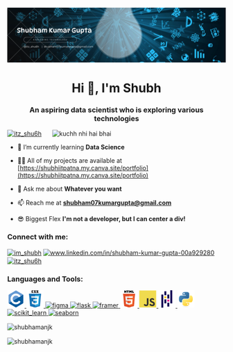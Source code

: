 ![logo](https://github.com/SHubhamanjk/SHubhamanjk/blob/main/BLack%20Minimalist%20Corporate%20Staff%20Identity%20LinkedIn%20Banner%20(2).png)
<h1 align="center">Hi 👋, I'm Shubh</h1>
<h3 align="center">An aspiring data scientist who is exploring various technologies</h3>
<img align="right" alt="kuchh nhi hai bhai" width="400" src="https://th.bing.com/th/id/OIP.eCiYf9FH-McNEQ8ASs35IwAAAA?rs=1&pid=ImgDetMain"

<p align="left"> <a href="https://x.com/im_shubh" target="blank"><img src="https://img.shields.io/twitter/follow/im_shubh?logo=twitter&style=for-the-badge" alt="itz_shu6h" /></a> </p>

- 🌱 I’m currently learning **Data Science**

- 👨‍💻 All of my projects are available at [https://shubhiitpatna.my.canva.site/portfolio](https://shubhiitpatna.my.canva.site/portfolio)

- 💬 Ask me about **Whatever you want**

- 📫 Reach me at **shubham07kumargupta@gmail.com**

- 😎 Biggest Flex **I'm not a developer, but I can center a div!**

<h3 align="left">Connect with me:</h3>
<p align="left">
<a href="https://x.com/im_shubh" target="blank"><img align="center" src="https://raw.githubusercontent.com/rahuldkjain/github-profile-readme-generator/master/src/images/icons/Social/twitter.svg" alt="im_shubh" height="30" width="40" /></a>
<a href="https://www.linkedin.com/in/shubham-kumar-gupta-00a929280/" target="blank"><img align="center" src="https://raw.githubusercontent.com/rahuldkjain/github-profile-readme-generator/master/src/images/icons/Social/linked-in-alt.svg" alt="www.linkedin.com/in/shubham-kumar-gupta-00a929280" height="30" width="40" /></a>
<a href="https://instagram.com/itz_shu6h" target="blank"><img align="center" src="https://raw.githubusercontent.com/rahuldkjain/github-profile-readme-generator/master/src/images/icons/Social/instagram.svg" alt="itz_shu6h" height="30" width="40" /></a>
</p>

<h3 align="left">Languages and Tools:</h3>
<p align="left"> <a href="https://www.cprogramming.com/" target="_blank" rel="noreferrer"> <img src="https://raw.githubusercontent.com/devicons/devicon/master/icons/c/c-original.svg" alt="c" width="40" height="40"/> </a> <a href="https://www.w3schools.com/css/" target="_blank" rel="noreferrer"> <img src="https://raw.githubusercontent.com/devicons/devicon/master/icons/css3/css3-original-wordmark.svg" alt="css3" width="40" height="40"/> </a> <a href="https://www.figma.com/" target="_blank" rel="noreferrer"> <img src="https://www.vectorlogo.zone/logos/figma/figma-icon.svg" alt="figma" width="40" height="40"/> </a> <a href="https://flask.palletsprojects.com/" target="_blank" rel="noreferrer"> <img src="https://www.vectorlogo.zone/logos/pocoo_flask/pocoo_flask-icon.svg" alt="flask" width="40" height="40"/> </a> <a href="https://www.framer.com/" target="_blank" rel="noreferrer"> <img src="https://www.vectorlogo.zone/logos/framer/framer-icon.svg" alt="framer" width="40" height="40"/> </a> <a href="https://www.w3.org/html/" target="_blank" rel="noreferrer"> <img src="https://raw.githubusercontent.com/devicons/devicon/master/icons/html5/html5-original-wordmark.svg" alt="html5" width="40" height="40"/> </a> <a href="https://developer.mozilla.org/en-US/docs/Web/JavaScript" target="_blank" rel="noreferrer"> <img src="https://raw.githubusercontent.com/devicons/devicon/master/icons/javascript/javascript-original.svg" alt="javascript" width="40" height="40"/> </a> <a href="https://pandas.pydata.org/" target="_blank" rel="noreferrer"> <img src="https://raw.githubusercontent.com/devicons/devicon/2ae2a900d2f041da66e950e4d48052658d850630/icons/pandas/pandas-original.svg" alt="pandas" width="40" height="40"/> </a> <a href="https://www.python.org" target="_blank" rel="noreferrer"> <img src="https://raw.githubusercontent.com/devicons/devicon/master/icons/python/python-original.svg" alt="python" width="40" height="40"/> </a> <a href="https://scikit-learn.org/" target="_blank" rel="noreferrer"> <img src="https://upload.wikimedia.org/wikipedia/commons/0/05/Scikit_learn_logo_small.svg" alt="scikit_learn" width="40" height="40"/> </a> <a href="https://seaborn.pydata.org/" target="_blank" rel="noreferrer"> <img src="https://seaborn.pydata.org/_images/logo-mark-lightbg.svg" alt="seaborn" width="40" height="40"/> </a> </p>

<p><img align="center" src="https://github-readme-stats.vercel.app/api/top-langs?username=shubhamanjk&show_icons=true&locale=en&layout=compact" alt="shubhamanjk" /></p>

<p><img align="center" src="https://github-readme-streak-stats.herokuapp.com/?user=shubhamanjk&" alt="shubhamanjk" /></p>
